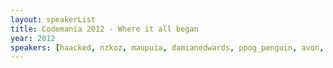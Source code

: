 ```yaml
---
layout: speakerList
title: Codemania 2012 - Where it all began
year: 2012
speakers: [haacked, nzkoz, maupuia, damianedwards, ppog_penguin, avon, samsaffron, aaronmorton, rioter, jarichaust, reasther]
---
```


